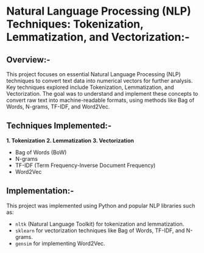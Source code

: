 # Natural Language Processing (NLP) Techniques: Tokenization, Lemmatization, and Vectorization:-

## Overview:-
This project focuses on essential Natural Language Processing (NLP) techniques to convert text data into numerical vectors for further analysis. 
Key techniques explored include Tokenization, Lemmatization, and Vectorization. The goal was to understand and implement these concepts to convert 
raw text into machine-readable formats, using methods like Bag of Words, N-grams, TF-IDF, and Word2Vec.

## Techniques Implemented:-

**1. Tokenization**
**2. Lemmatization**
**3. Vectorization**
- Bag of Words (BoW)
- N-grams
- TF-IDF (Term Frequency-Inverse Document Frequency)
- Word2Vec

## Implementation:-

This project was implemented using Python and popular NLP libraries such as:

- `nltk` (Natural Language Toolkit) for tokenization and lemmatization.
- `sklearn` for vectorization techniques like Bag of Words, TF-IDF, and N-grams.
- `gensim` for implementing Word2Vec.
